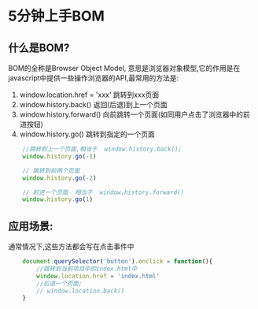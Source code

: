 # 5分钟上手BOM

## 什么是BOM?
BOM的全称是Browser Object Model, 意思是浏览器对象模型,它的作用是在javascript中提供一些操作浏览器的API,最常用的方法是:

1. window.location.href = 'xxx'   跳转到xxx页面
2. window.history.back()   返回(后退)到上一个页面
3. window.history.forward()  向前跳转一个页面(如同用户点击了浏览器中的前进按钮)
4. window.history.go()  跳转到指定的一个页面
```javascript
    //跳转到上一个页面,相当于  window.history.back();
    window.history.go(-1)   

    // 跳转到前两个页面
    window.history.go(-2)  

    // 前进一个页面  相当于  window.history.forward()
    window.history.go(1)
```

## 应用场景:
通常情况下,这些方法都会写在点击事件中
```javascript
    document.querySelector('button').onclick = function(){
        //跳转到当前项目中的index.html中
        window.location.href = 'index.html'
        //后退一个页面;
        // window.location.back()
    }
```
